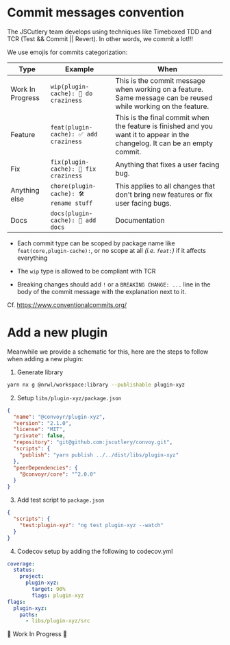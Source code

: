 # Commit messages convention

The JSCutlery team develops using techniques like Timeboxed TDD and TCR (Test && Commit || Revert). In other words, we commit a lot!!!

We use emojis for commits categorization:

| Type             | Example                                | When                                                                                                                         |
| ---------------- | -------------------------------------- | ---------------------------------------------------------------------------------------------------------------------------- |
| Work In Progress | `wip(plugin-cache): 🚧 do craziness`   | This is the commit message when working on a feature. Same message can be reused while working on the feature.               |
| Feature          | `feat(plugin-cache): ✅ add craziness` | This is the final commit when the feature is finished and you want it to appear in the changelog. It can be an empty commit. |
| Fix              | `fix(plugin-cache): 🐞 fix craziness`  | Anything that fixes a user facing bug.                                                                                       |
| Anything else    | `chore(plugin-cache): 🛠 rename stuff`  | This applies to all changes that don't bring new features or fix user facing bugs.                                           |
| Docs             | `docs(plugin-cache): 📝 add docs`      | Documentation                                                                                                                |

- Each commit type can be scoped by package name like `feat(core,plugin-cache):`, or no scope at all _(i.e. `feat:`)_ if it affects everything

- The `wip` type is allowed to be compliant with TCR

- Breaking changes should add `!` or a `BREAKING CHANGE: ...` line in the body of the commit message with the explanation next to it.

Cf. https://www.conventionalcommits.org/

# Add a new plugin

Meanwhile we provide a schematic for this, here are the steps to follow when adding a new plugin:

1. Generate library

```sh
yarn nx g @nrwl/workspace:library --publishable plugin-xyz
```

2. Setup `libs/plugin-xyz/package.json`

```json
{
  "name": "@convoyr/plugin-xyz",
  "version": "2.1.0",
  "license": "MIT",
  "private": false,
  "repository": "git@github.com:jscutlery/convoy.git",
  "scripts": {
    "publish": "yarn publish ../../dist/libs/plugin-xyz"
  },
  "peerDependencies": {
    "@convoyr/core": "^2.0.0"
  }
}
```

3. Add test script to `package.json`

```json
{
  "scripts": {
    "test:plugin-xyz": "ng test plugin-xyz --watch"
  }
}
```

4. Codecov setup by adding the following to codecov.yml

```yaml
coverage:
  status:
    project:
      plugin-xyz:
        target: 90%
        flags: plugin-xyz
flags:
  plugin-xyz:
    paths:
      - libs/plugin-xyz/src
```

🚧 Work In Progress 🚧
